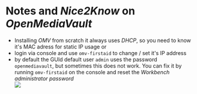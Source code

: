 # Notes and *Nice2Know* on *OpenMediaVault*
- Installing *OMV* from scratch it always uses *DHCP*, so you need to know it's MAC adress for static IP usage or
- login via console and use `omv-firstaid` to change / set it's IP address
- by default the GUId default user `admin` uses the password `openmediavault`, but sometimes this does not work. You can fix it by running `omv-firstaid` on the console and reset the *Workbench administrator password*<br>
  ![](./pictures/OVM-firstaid-wbadmin.png)
